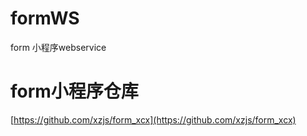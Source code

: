 # formWS
form 小程序webservice

# form小程序仓库
[https://github.com/xzjs/form_xcx](https://github.com/xzjs/form_xcx)
